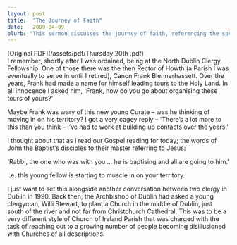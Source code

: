 ```yaml
---
layout: post
title:  "The Journey of Faith"
date:   2009-04-09
blurb: "This sermon discusses the journey of faith, referencing the speaker's personal experiences with fellow clergy and the challenges of organizing religious tours. It also touches on the theme of competition within the clergy, using the example of John the Baptist and Jesus. The sermon ends with a story about a unique church plant in Dublin, tasked with reaching out to those disillusioned with traditional churches."
---
```

[Original PDF](/assets/pdf/Thursday 20th .pdf)    
I remember, shortly after I was ordained, being at the North Dublin Clergy Fellowship. One of those there was the then Rector of Howth (a Parish I was eventually to serve in until I retired), Canon Frank Blennerhassett. Over the years, Frank had made a name for himself leading tours to the Holy Land. In all innocence I asked him, 'Frank, how do you go about organising these tours of yours?'

Maybe Frank was wary of this new young Curate – was he thinking of moving in on his territory? I got a very cagey reply – 'There’s a lot more to this than you think – I’ve had to work at building up contacts over the years.'

I thought about that as I read our Gospel reading for today; the words of John the Baptist’s disciples to their master referring to Jesus:

'Rabbi, the one who was with you … he is baptising and all are going to him.'

i.e. this young fellow is starting to muscle in on your territory.

I just want to set this alongside another conversation between two clergy in Dublin in 1990. Back then, the Archbishop of Dublin had asked a young clergyman, Willi Stewart, to plant a Church in the middle of Dublin, just south of the river and not far from Christchurch Cathedral. This was to be a very different style of Church of Ireland Parish that was charged with the task of reaching out to a growing number of people becoming disillusioned with Churches of all descriptions.
